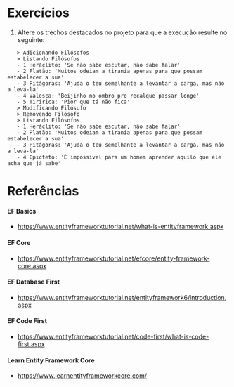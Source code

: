 # Exercícios

1) Altere os trechos destacados no projeto para que a execução resulte no seguinte:

```
   > Adicionando Filósofos
   > Listando Filósofos
   - 1 Heráclito: 'Se não sabe escutar, não sabe falar'
   - 2 Platão: 'Muitos odeiam a tirania apenas para que possam estabelecer a sua'
   - 3 Pitágoras: 'Ajuda o teu semelhante a levantar a carga, mas não a levá-la'
   - 4 Valesca: 'Beijinho no ombro pro recalque passar longe'
   - 5 Tiririca: 'Pior que tá não fica'
   > Modificando Filósofo
   > Removendo Filósofo
   > Listando Filósofos
   - 1 Heráclito: 'Se não sabe escutar, não sabe falar'
   - 2 Platão: 'Muitos odeiam a tirania apenas para que possam estabelecer a sua'
   - 3 Pitágoras: 'Ajuda o teu semelhante a levantar a carga, mas não a levá-la'
   - 4 Epicteto: 'É impossível para um homem aprender aquilo que ele acha que já sabe'
```

# Referências

#### EF Basics
- https://www.entityframeworktutorial.net/what-is-entityframework.aspx

#### EF Core
- https://www.entityframeworktutorial.net/efcore/entity-framework-core.aspx

#### EF Database First
- https://www.entityframeworktutorial.net/entityframework6/introduction.aspx

#### EF Code First
- https://www.entityframeworktutorial.net/code-first/what-is-code-first.aspx

#### Learn Entity Framework Core
- https://www.learnentityframeworkcore.com/